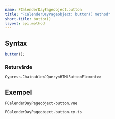 ```yaml
---
name: FCalenderDayPageobject.button
title: "FCalenderDayPageobject: button() method"
short-title: button()
layout: api.method
---
```


## Syntax

```ts nocompile nolint
button();
```

### Returvärde

`Cypress.Chainable<JQuery<HTMLButtonElement>>`

## Exempel

```import static
FCalenderDayPageobject-button.vue
```

```import
FCalenderDayPageobject-button.cy.ts
```
